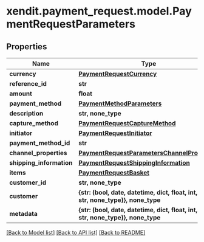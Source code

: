 # xendit.payment_request.model.PaymentRequestParameters


## Properties
| Name | Type | Description | Notes |
| ------------ | ------------- | ------------- | ------------- |
| **currency** | [**PaymentRequestCurrency**](PaymentRequestCurrency.md) |  |  |
| **reference_id** | **str** |  | [optional]  |
| **amount** | **float** |  | [optional]  |
| **payment_method** | [**PaymentMethodParameters**](PaymentMethodParameters.md) |  | [optional]  |
| **description** | **str, none_type** |  | [optional]  |
| **capture_method** | [**PaymentRequestCaptureMethod**](PaymentRequestCaptureMethod.md) |  | [optional]  |
| **initiator** | [**PaymentRequestInitiator**](PaymentRequestInitiator.md) |  | [optional]  |
| **payment_method_id** | **str** |  | [optional]  |
| **channel_properties** | [**PaymentRequestParametersChannelProperties**](PaymentRequestParametersChannelProperties.md) |  | [optional]  |
| **shipping_information** | [**PaymentRequestShippingInformation**](PaymentRequestShippingInformation.md) |  | [optional]  |
| **items** | [**PaymentRequestBasket**](PaymentRequestBasket.md) |  | [optional]  |
| **customer_id** | **str, none_type** |  | [optional]  |
| **customer** | **{str: (bool, date, datetime, dict, float, int, list, str, none_type)}, none_type** |  | [optional]  |
| **metadata** | **{str: (bool, date, datetime, dict, float, int, list, str, none_type)}, none_type** |  | [optional]  |


[[Back to Model list]](../README.md#documentation-for-models) [[Back to API list]](../README.md#documentation-for-api-endpoints) [[Back to README]](../README.md)



